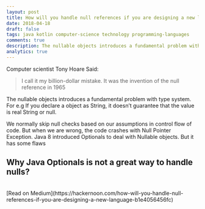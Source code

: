 ```yaml
---
layout: post
title: How will you handle null references if you are designing a new language?
date: 2018-04-18
draft: false
tags: java kotlin computer-science technology programming-languages
comments: true
description: The nullable objects introduces a fundamental problem with type system. Java 8 introduced Optionals to deal with Nullable objects. But it has some flaws. Kotlin has idiomatic solution to Null Safety.
analytics: true
---
```


Computer scientist Tony Hoare Said:

> I call it my billion-dollar mistake. It was the invention of the null reference in 1965

The nullable objects introduces a fundamental problem with type system. For e.g If you declare a object as String, it doesn’t guarantee that the value is real String or null.

We normally skip null checks based on our assumptions in control flow of code. But when we are wrong, the code crashes with Null Pointer Exception. Java 8 introduced Optionals to deal with Nullable objects. But it has some flaws

## Why Java Optionals is not a great way to handle nulls?

<br>
[Read on Medium](https://hackernoon.com/how-will-you-handle-null-references-if-you-are-designing-a-new-language-b1e4056456fc)
